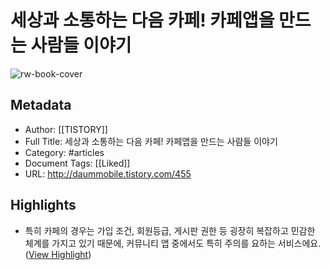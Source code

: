 # 세상과 소통하는 다음 카페! 카페앱을 만드는 사람들 이야기

![rw-book-cover](https://readwise-assets.s3.amazonaws.com/static/images/article1.be68295a7e40.png)

## Metadata
- Author: [[TISTORY]]
- Full Title: 세상과 소통하는 다음 카페! 카페앱을 만드는 사람들 이야기
- Category: #articles
- Document Tags: [[Liked]] 
- URL: http://daummobile.tistory.com/455

## Highlights
- 특히 카페의 경우는 가입 조건, 회원등급, 게시판 권한 등 굉장히 복잡하고 민감한 체계를 가지고 있기 때문에, 커뮤니티 앱 중에서도 특히 주의를 요하는 서비스에요. ([View Highlight](https://instapaper.com/read/616054238/1376519))

